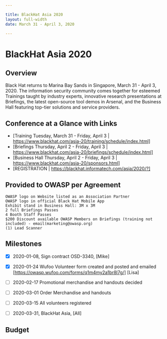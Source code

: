 ```yaml
---

title: BlackHat Asia 2020
layout: full-width
date: March 31 - April 3, 2020

---
```


# BlackHat Asia 2020

## Overview

Black Hat returns to Marina Bay Sands in Singapore, March 31 - April 3, 2020. The information security community comes together for esteemed Trainings taught by industry experts, innovative research presentations at Briefings, the latest open-source tool demos in Arsenal, and the Business Hall featuring top-tier solutions and service providers.

## Conference at a Glance with Links

- [Training Tuesday, March 31 - Friday, April 3 | https://www.blackhat.com/asia-20/training/schedule/index.html]
- [Briefings Thursday, April 2 - Friday, April 3 | https://www.blackhat.com/asia-20/briefings/schedule/index.html]
- [Business Hall Thursday, April 2 - Friday, April 3 | https://www.blackhat.com/asia-20/sponsors.html]
- [REGISTRATION | https://blackhat.informatech.com/asia/2020/?]

## Provided to OWASP per Agreement

```
OWASP logo on Website listed as an Association Partner
OWASP logo in official Black Hat Mobile App
Exhibit stand in Business Hall: 3M x 3M
2 full Briefings Passes
4 Booth Staff Passes
$200 Discount available OWASP Members on Briefings (training not included) - email(marketing@owasp.org)
(1) Lead Scanner
```

## Milestones

* [x] 2020-01-08, Sign contract OSD-3340, [Mike]
* [X] 2020-01-24 Wufoo Volunteer form created and posted and emailed [https://owasp.wufoo.com/forms/q1m4my2a1br8l7g/] [Lisa]
* [ ] 2020-02-17 Promotional merchandise and handouts decided
* [ ] 2020-03-01 Order Merchandise and handouts
* [ ] 2020-03-15 All volunteers registered 
* [ ] 2020-03-31, BlackHat Asia, [All]



## Budget


